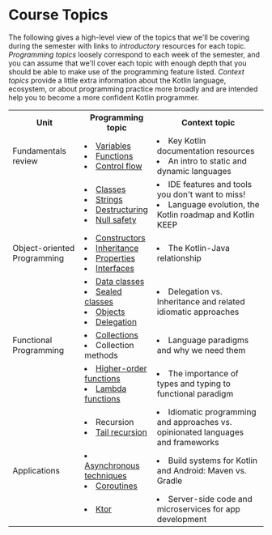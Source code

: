 # Course Topics
The following gives a high-level view of the topics that we'll be covering during the semester with links to *introductory* resources for each topic. *Programming topics* loosely correspond to each week of the semester, and you can assume that we'll cover each topic with enough depth that you should be able to make use of the programming feature listed. *Context topics* provide a little extra information about the Kotlin language, ecosystem, or about programming practice more broadly and are intended help you to become a more confident Kotlin programmer. 

 <table class="topics">
    <tr>
        <th>Unit</th>
        <th>Programming topic</th>
        <th>Context topic</th>
    </tr>
    <tr>
        <td>Fundamentals review</td>
        <td>
            <li><a href="https://kotlinlang.org/docs/basic-syntax.html#variables">Variables</a></li>
            <li><a href="https://kotlinlang.org/docs/functions.html">Functions</a></li>
            <li><a href="https://kotlinlang.org/docs/control-flow.html">Control flow</a></li>
        </td>
        <td>
            <li>Key Kotlin documentation resources</li>
            <li>An intro to static and dynamic languages</li>
        </td>
    </tr>
        <td></td>
        <td>
            <li><a href="https://kotlinlang.org/docs/classes.html">Classes</a></li>
            <li><a href="https://kotlinlang.org/docs/strings.html">Strings</a></li>
            <li><a href="https://kotlinlang.org/docs/destructuring-declarations.html">Destructuring</a></li>
            <li><a href="https://kotlinlang.org/docs/null-safety.html">Null safety</a></li>
        </td>
        <td>
            <li>IDE features and tools you don't want to miss!</li>
            <li>Language evolution, the Kotlin roadmap and Kotlin KEEP</li>
        </td>
    <tr>
        <td>Object-oriented Programming</td>
        <td>
            <li><a href="https://kotlinlang.org/docs/classes.html">Constructors</a></li>
            <li><a href="https://kotlinlang.org/docs/inheritance.html">Inheritance</a></li>
            <li><a href="https://kotlinlang.org/docs/properties.html">Properties</a></li>
            <li><a href="https://kotlinlang.org/docs/interfaces.html">Interfaces</a></li>
        </td>
        <td>
            <li>The Kotlin-Java relationship</li>
        </td>
    </tr>
    <tr>
        <td></td>
        <td>
            <li><a href="https://kotlinlang.org/docs/data-classes.html">Data classes</a></li>
            <li><a href="https://kotlinlang.org/docs/sealed-classes.html">Sealed classes</a></li>
            <li><a href="https://kotlinlang.org/docs/object-declarations.html">Objects</a></li>
            <li><a href="https://kotlinlang.org/docs/delegation.html">Delegation</a></li>
        </td>
        <td>
            <li>Delegation vs. Inheritance and related idiomatic approaches</li>
        </td>
    </tr>
    <tr>
        <td>Functional Programming</td>
        <td>
            <li><a href="https://kotlinlang.org/docs/collections-overview.html">Collections</a></li>
            <li><a hrf="https://kotlinlang.org/docs/collection-transformations.html">Collection methods</a></li>
        </td>
        <td>
            <li>Language paradigms and why we need them</li>
        </td>
    </tr>
    <tr>
        <td></td>
        <td>
            <li><a href="https://kotlinlang.org/docs/lambdas.html#higher-order-functions">Higher-order functions</a></li>
            <li><a href="https://kotlinlang.org/docs/lambdas.html#lambda-expressions-and-anonymous-functions">Lambda functions</a></li>
        </td>
        <td>
            <li>The importance of types and typing to functional paradigm</li>
        </td>
    </tr>
    <tr>
        <td></td>
        <td>
            <li>Recursion</li>
            <li><a href="https://kotlinlang.org/docs/functions.html#tail-recursive-functions">Tail recursion</a></li>
        </td>
        <td>
            <li>Idiomatic programming and approaches vs. opinionated languages and frameworks</li>
        </td>
    </tr>
    <tr>
        <td>Applications</td>
        <td>
            <li><a href="https://kotlinlang.org/docs/async-programming.html">Asynchronous techniques</a<</li>
            <li><a href="https://kotlinlang.org/docs/coroutines-overview.html">Coroutines</a></li>
        </td>
        <td>
            <li>Build systems for Kotlin and Android: Maven vs. Gradle</li>
        </td>
    </tr>
    <tr>
        <td></td>
        <td>
            <li><a href="https://ktor.io/docs/intellij-idea.html">Ktor</a></li>
        </td>
        <td>
            <li>Server-side code and microservices for app development</li>
        </td>
    </tr>
</table>